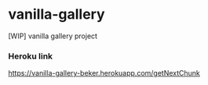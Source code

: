 # vanilla-gallery
[WIP] vanilla gallery project





### Heroku link
https://vanilla-gallery-beker.herokuapp.com/getNextChunk
